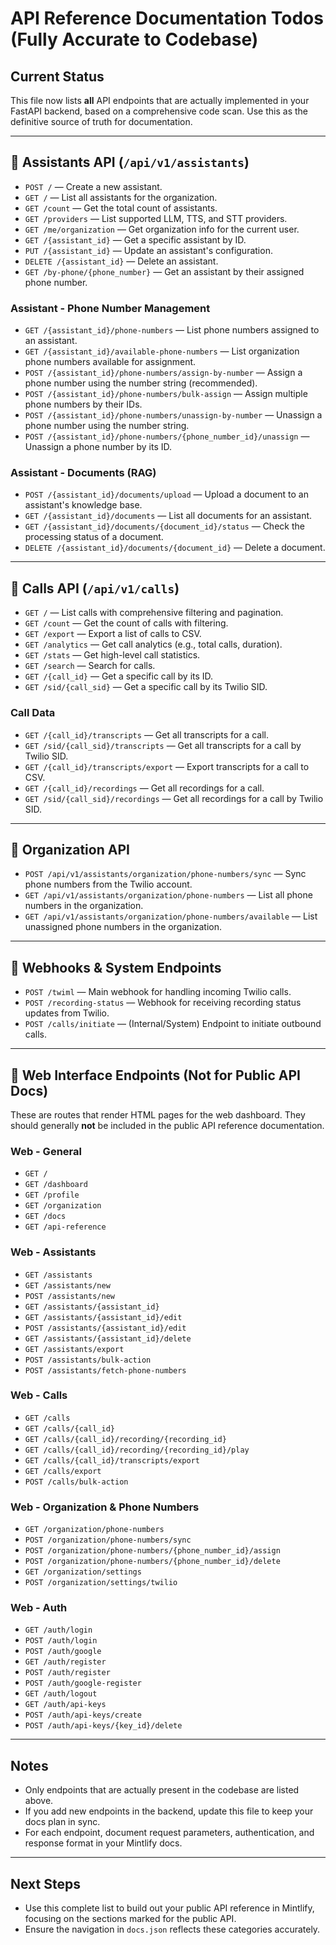 # API Reference Documentation Todos (Fully Accurate to Codebase)

## Current Status
This file now lists **all** API endpoints that are actually implemented in your FastAPI backend, based on a comprehensive code scan. Use this as the definitive source of truth for documentation.

---

## 🎯 Assistants API (`/api/v1/assistants`)

- `POST /` — Create a new assistant.
- `GET /` — List all assistants for the organization.
- `GET /count` — Get the total count of assistants.
- `GET /providers` — List supported LLM, TTS, and STT providers.
- `GET /me/organization` — Get organization info for the current user.
- `GET /{assistant_id}` — Get a specific assistant by ID.
- `PUT /{assistant_id}` — Update an assistant's configuration.
- `DELETE /{assistant_id}` — Delete an assistant.
- `GET /by-phone/{phone_number}` — Get an assistant by their assigned phone number.

### Assistant - Phone Number Management
- `GET /{assistant_id}/phone-numbers` — List phone numbers assigned to an assistant.
- `GET /{assistant_id}/available-phone-numbers` — List organization phone numbers available for assignment.
- `POST /{assistant_id}/phone-numbers/assign-by-number` — Assign a phone number using the number string (recommended).
- `POST /{assistant_id}/phone-numbers/bulk-assign` — Assign multiple phone numbers by their IDs.
- `POST /{assistant_id}/phone-numbers/unassign-by-number` — Unassign a phone number using the number string.
- `POST /{assistant_id}/phone-numbers/{phone_number_id}/unassign` — Unassign a phone number by its ID.

### Assistant - Documents (RAG)
- `POST /{assistant_id}/documents/upload` — Upload a document to an assistant's knowledge base.
- `GET /{assistant_id}/documents` — List all documents for an assistant.
- `GET /{assistant_id}/documents/{document_id}/status` — Check the processing status of a document.
- `DELETE /{assistant_id}/documents/{document_id}` — Delete a document.

---

## 🎯 Calls API (`/api/v1/calls`)

- `GET /` — List calls with comprehensive filtering and pagination.
- `GET /count` — Get the count of calls with filtering.
- `GET /export` — Export a list of calls to CSV.
- `GET /analytics` — Get call analytics (e.g., total calls, duration).
- `GET /stats` — Get high-level call statistics.
- `GET /search` — Search for calls.
- `GET /{call_id}` — Get a specific call by its ID.
- `GET /sid/{call_sid}` — Get a specific call by its Twilio SID.

### Call Data
- `GET /{call_id}/transcripts` — Get all transcripts for a call.
- `GET /sid/{call_sid}/transcripts` — Get all transcripts for a call by Twilio SID.
- `GET /{call_id}/transcripts/export` — Export transcripts for a call to CSV.
- `GET /{call_id}/recordings` — Get all recordings for a call.
- `GET /sid/{call_sid}/recordings` — Get all recordings for a call by Twilio SID.

---

## 🎯 Organization API

- `POST /api/v1/assistants/organization/phone-numbers/sync` — Sync phone numbers from the Twilio account.
- `GET /api/v1/assistants/organization/phone-numbers` — List all phone numbers in the organization.
- `GET /api/v1/assistants/organization/phone-numbers/available` — List unassigned phone numbers in the organization.

---

## 🎯 Webhooks & System Endpoints

- `POST /twiml` — Main webhook for handling incoming Twilio calls.
- `POST /recording-status` — Webhook for receiving recording status updates from Twilio.
- `POST /calls/initiate` — (Internal/System) Endpoint to initiate outbound calls.

---

## 🎯 Web Interface Endpoints (Not for Public API Docs)

These are routes that render HTML pages for the web dashboard. They should generally **not** be included in the public API reference documentation.

### Web - General
- `GET /`
- `GET /dashboard`
- `GET /profile`
- `GET /organization`
- `GET /docs`
- `GET /api-reference`

### Web - Assistants
- `GET /assistants`
- `GET /assistants/new`
- `POST /assistants/new`
- `GET /assistants/{assistant_id}`
- `GET /assistants/{assistant_id}/edit`
- `POST /assistants/{assistant_id}/edit`
- `GET /assistants/{assistant_id}/delete`
- `GET /assistants/export`
- `POST /assistants/bulk-action`
- `POST /assistants/fetch-phone-numbers`

### Web - Calls
- `GET /calls`
- `GET /calls/{call_id}`
- `GET /calls/{call_id}/recording/{recording_id}`
- `GET /calls/{call_id}/recording/{recording_id}/play`
- `GET /calls/{call_id}/transcripts/export`
- `GET /calls/export`
- `POST /calls/bulk-action`

### Web - Organization & Phone Numbers
- `GET /organization/phone-numbers`
- `POST /organization/phone-numbers/sync`
- `POST /organization/phone-numbers/{phone_number_id}/assign`
- `POST /organization/phone-numbers/{phone_number_id}/delete`
- `GET /organization/settings`
- `POST /organization/settings/twilio`

### Web - Auth
- `GET /auth/login`
- `POST /auth/login`
- `POST /auth/google`
- `GET /auth/register`
- `POST /auth/register`
- `POST /auth/google-register`
- `GET /auth/logout`
- `GET /auth/api-keys`
- `POST /auth/api-keys/create`
- `POST /auth/api-keys/{key_id}/delete`

---

## Notes
- Only endpoints that are actually present in the codebase are listed above.
- If you add new endpoints in the backend, update this file to keep your docs plan in sync.
- For each endpoint, document request parameters, authentication, and response format in your Mintlify docs.

---

## Next Steps
- Use this complete list to build out your public API reference in Mintlify, focusing on the sections marked for the public API.
- Ensure the navigation in `docs.json` reflects these categories accurately. 
